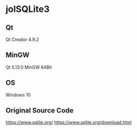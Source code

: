 # jolSQLite3
## Qt
   Qt Creator 4.9.2
   ## MinGW
   Qt 5.13.0 MinGW 64Bit
   ## OS
   Windows 10
## Original Source Code
   https://www.sqlite.org/
   https://www.sqlite.org/download.html
